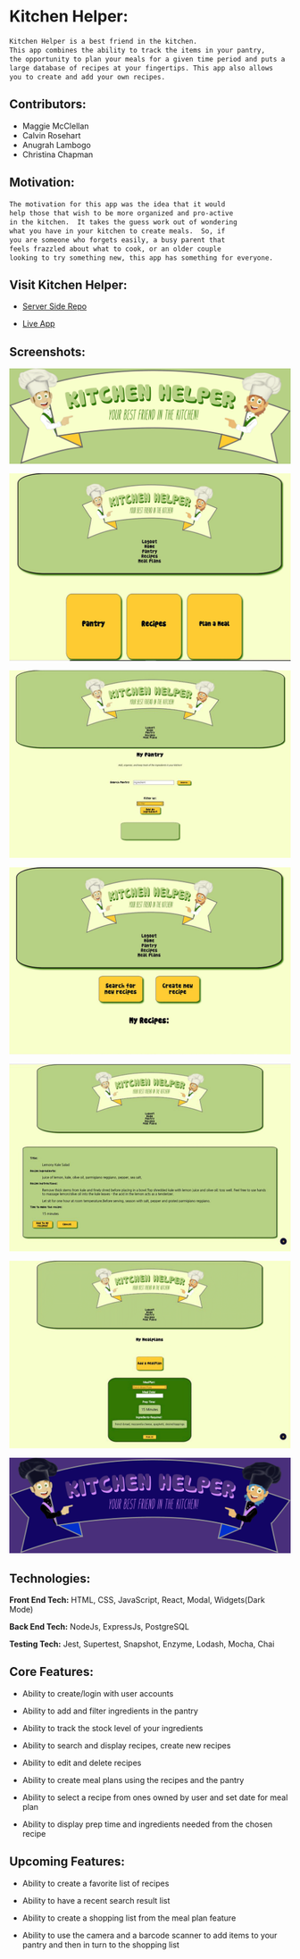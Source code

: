 # Kitchen Helper:

    Kitchen Helper is a best friend in the kitchen.
    This app combines the ability to track the items in your pantry,
    the opportunity to plan your meals for a given time period and puts a
    large database of recipes at your fingertips. This app also allows
    you to create and add your own recipes.
    

## Contributors:

- Maggie McClellan
- Calvin Rosehart
- Anugrah Lambogo
- Christina Chapman


## Motivation:

    The motivation for this app was the idea that it would
    help those that wish to be more organized and pro-active
    in the kitchen.  It takes the guess work out of wondering
    what you have in your kitchen to create meals.  So, if
    you are someone who forgets easily, a busy parent that
    feels frazzled about what to cook, or an older couple
    looking to try something new, this app has something for everyone.
    

## Visit Kitchen Helper:

  * [Server Side Repo](https://github.com/thinkful-ei-iguana/Delta-Squad-Server)

  * [Live App](https://delta-squad-app.now.sh/)



## Screenshots:

   ![Landing Logo](src/Assets/LandingLogo.gif)

   ![Home Page](src/Assets/homePage.gif)

   ![Pantry Landing Page](src/Assets/pantryLanding.gif)   

   ![Recipe Landing Page](src/Assets/recipeLanding.gif)

   ![Recipe Detail Page](src/Assets/recipeDetail.gif)
   
   ![Meal Plan Add](src/Assets/planAdd.gif)
   
   ![Dark Mode Banner](src/Assets/DarkMode-Banner.gif)

   

## Technologies:

**Front End Tech:** HTML, CSS, JavaScript, React, Modal, Widgets(Dark Mode)

**Back End Tech:** NodeJs, ExpressJs, PostgreSQL

**Testing Tech:** Jest, Supertest, Snapshot, Enzyme, Lodash, Mocha, Chai

## Core Features:

- Ability to create/login with user accounts

- Ability to add and filter ingredients in the pantry

- Ability to track the stock level of your ingredients

- Ability to search and display recipes, create new recipes

- Ability to edit and delete recipes

- Ability to create meal plans using the recipes and the pantry

- Ability to select a recipe from ones owned by user and set date for meal plan

- Ability to display prep time and ingredients needed from the chosen recipe

## Upcoming Features:

- Ability to create a favorite list of recipes

- Ability to have a recent search result list

- Ability to create a shopping list from the meal plan feature

- Ability to use the camera and a barcode scanner to add items to your pantry and then in turn to the shopping list


